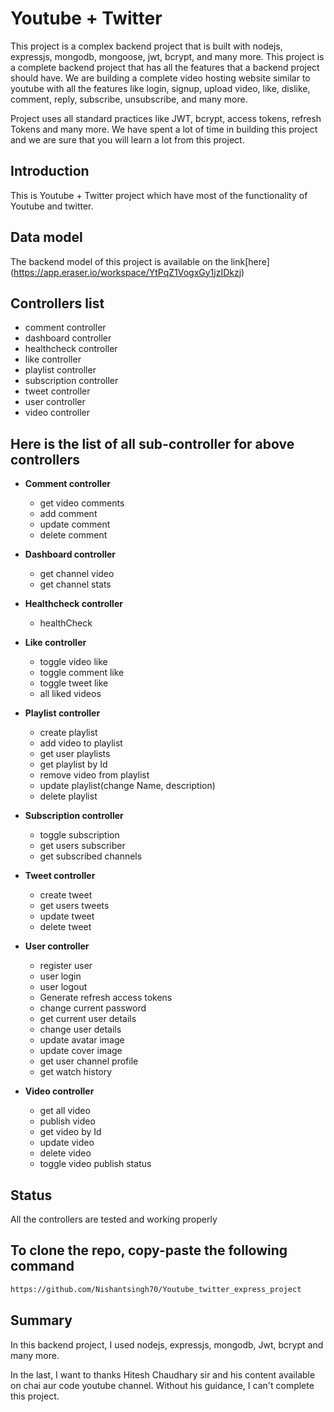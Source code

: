 # Youtube + Twitter
This project is a complex backend project that is built with nodejs, expressjs, mongodb, mongoose, jwt, bcrypt, and many more. This project is a complete backend project that has all the features that a backend project should have. We are building a complete video hosting website similar to youtube with all the features like login, signup, upload video, like, dislike, comment, reply, subscribe, unsubscribe, and many more.

Project uses all standard practices like JWT, bcrypt, access tokens, refresh Tokens and many more. We have spent a lot of time in building this project and we are sure that you will learn a lot from this project.

## Introduction

This is Youtube + Twitter project which have most of the functionality of Youtube and twitter.

## Data model

The backend model of this project is available on the link[here]
(https://app.eraser.io/workspace/YtPqZ1VogxGy1jzIDkzj)

## Controllers list

- comment controller
- dashboard controller
- healthcheck controller
- like controller
- playlist controller
- subscription controller
- tweet controller
- user controller
- video controller

## Here is the list of all sub-controller for above controllers

- **Comment controller**

  - get video comments
  - add comment
  - update comment
  - delete comment

- **Dashboard controller**
  - get channel video
  - get channel stats

- **Healthcheck controller**
  - healthCheck

- **Like controller**
  - toggle video like
  - toggle comment like
  - toggle tweet like
  - all liked videos

- **Playlist controller**
  - create playlist
  - add video to playlist
  - get user playlists
  - get playlist by Id
  - remove video from playlist
  - update playlist(change Name, description)
  - delete playlist

- **Subscription controller**
  - toggle subscription
  - get users subscriber
  - get subscribed channels

- **Tweet controller**
  - create tweet
  - get users tweets
  - update tweet
  - delete tweet

- **User controller**
  - register user
  - user login
  - user logout
  - Generate refresh access tokens
  - change current password
  - get current user details
  - change user details
  - update avatar image
  - update cover image
  - get user channel profile
  - get watch history

- **Video controller**
  - get all video
  - publish video
  - get video by Id
  - update video
  - delete video
  - toggle video publish status

## Status

All the controllers are tested and working properly

## To clone the repo, copy-paste the following command
 ```bash
https://github.com/Nishantsingh70/Youtube_twitter_express_project
```
## Summary

In this backend project, I used nodejs, expressjs, mongodb, Jwt, bcrypt and many more.

In the last, I want to thanks Hitesh Chaudhary sir and his content available on chai aur code youtube channel. Without his guidance, I can't complete this project.
